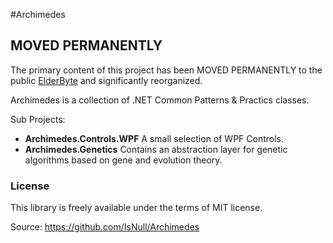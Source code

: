 #Archimedes


## MOVED PERMANENTLY
The primary content of this project has been MOVED PERMANENTLY to the public [ElderByte](https://github.com/ElderByte-/) and significantly reorganized.




Archimedes is a collection of .NET Common Patterns & Practics classes. 

Sub Projects:

* **Archimedes.Controls.WPF** A small selection of WPF Controls.
* **Archimedes.Genetics** Contains an abstraction layer for genetic algorithms based on gene and evolution theory.

### License
This library is freely available under the terms of MIT license.

Source: https://github.com/IsNull/Archimedes

